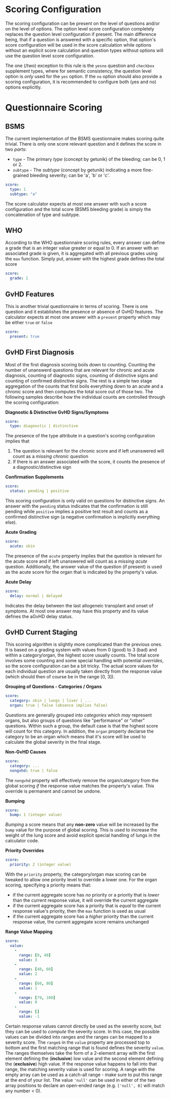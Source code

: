# Scoring Configuration
The scoring configuration can be present on the level of questions and/or on the level of options. The option level score configuration completely replaces the question level configuration if present. The main difference being, that if a question is answered with a specific option, that option's score configuration will be used in the score calculation while options without an explicit score calculation and question types without options will use the question level score configuration.

The one (/two) exception to this rule is the `yesno` question and `checkbox` supplement types, where for semantic consistency, the question level option is _only_ used for the `yes` option. If the `no` option should also provide a scoring configuration, it is recommended to configure both (yes and no) options explicitly.

# Questionnaire Scoring

## BSMS
The current implementation of the BSMS questionnaire makes scoring quite trivial. There is only one score relevant question and it defines the score in two _parts_:
* `type` - The primary _type_ (concept by getunik) of the bleeding; can be 0, 1 or 2.
* `subtype` - The _subtype_ (concept by getunik) indicating a more fine-grained bleeding severity; can be 'a', 'b' or 'c'.

```yaml
score:
  type: 1
  subtype: "a"
```

The score calculator expects at most one answer with such a score configuration and the total score (BSMS bleeding grade) is simply the concatenation of type and subtype.

## WHO
According to the WHO questionnaire scoring rules, every answer can define a grade that is an integer value greater or equal to 0. If an answer with an associated grade is given, it is aggregated with all previous grades using the `max` function. Simply put, answer with the highest grade defines the total score

```yaml
score:
  grade: 1
```

## GvHD Features
This is another trivial questionnaire in terms of scoring. There is one question and it establishes the presence or absence of GvHD features. The calculator expects at most one answer with a `present` property which may be either `true` or `false`

```yaml
score:
  present: true
```

## GvHD First Diagnosis
Most of the first diagnosis scoring boils down to counting. Counting the number of unanswerd questions that are relevant for chronic and acute diagnosis, counting of diagnostic signs, counting of distinctive signs and counting of confirmed distinctive signs. The rest is a simple two stage aggregation of the counts that first boils everything down to an acute and a chronic score and then computes the total score out of those two. The following samples describe how the individual counts are controlled through the scoring configuration:


**Diagnostic & Distinctive GvHD Signs/Symptoms**
```yaml
score:
  type: diagnostic | distinctive
```
The presence of the type attribute in a question's scoring configuration implies that
1. The question is relevant for the chronic score and if left unanswered will count as a _missing chronic_ question
2. If there is an answer associated with the score, it counts the presence of a diagnostic/distinctive sign

**Confirmation Supplements**
```yaml
score:
  status: pending | positive
```
This scoring configuration is only valid on questions for distinctive signs. An answer with the `pending` status indicates that the confirmation is still pending while `positive` implies a positive test result and counts as a confirmed distinctive sign (a negative confirmation is implicitly everything else).

**Acute Grading**
```yaml
score:
  acute: skin
```
The presence of the `acute` property implies that the question is relevant for the acute score and if left unanswered will count as a _missing acute_ question. Additionally, the answer value of the question (if present) is used as the acute score for the organ that is indicated by the property's value.

**Acute Delay**
```yaml
score:
  delay: normal | delayed
```
Indicates the delay between the last allogeneic transplant and onset of symptoms. At most one answer may have this property and its value defines the aGvHD delay status.

## GvHD Current Staging
This scoring algorithm is slightly more complicated than the previous ones. It is based on a grading system with values from 0 (good) to 3 (bad) and within a category/organ, the highest score usually counts. The total score involves some counting and some special handling with potential _overrides_, so the score configuration can be a bit tricky. The actual score values for each individual question are usually taken directly from the response value (which should then of course be in the range [0, 3]).

**Grouping of Questions - Categories / Organs**
```yaml
score:
  category: skin | lungs | liver | ...
  organ: true | false (absence implies false)
```
Questions are generally grouped into _categories_ which _may_ represent organs, but also groups of questions like "performance" or "other" questions. Within such a group, the default case is that the highest score will count for this category. In addition, the `organ` property declarse the category to be an organ which means that it's score will be used to calculate the global severity in the final stage.

**Non-GvHD Causes**
```yaml
score:
  category: ...
  nongvhd: true | false
```
The `nongvhd` property will effectively remove the organ/category from the global scoring _if_ the response value matches the property's value. This override is permanent and cannot be undone.

**Bumping**
```yaml
score:
  bump: 1 (integer value)
```
_Bumping_ a score means that any **non-zero** value will be increased by the `bump` value for the purpose of global scoring. This is used to increase the weight of the lung score and avoid explicit special handling of lungs in the calculator code.

**Priority Overrides**
```yaml
score:
  priority: 2 (integer value)
```
With the `priority` property, the category/organ max scoring can be tweaked to allow one priority level to override a lower one. For the organ scoring, specifying a priority means that:
* if the current aggregate score has _no_ priority or a priority that is _lower_ than the current response value, it will override the current aggregate
* if the current aggregate score has a priority that is _equal_ to the current response value's priority, then the `max` function is used as usual
* if the current aggregate score has a _higher_ priority than the current response value, the current aggregate score remains unchanged

**Range Value Mapping**
```yaml
score:
  value:
    -
      range: [0, 40]
      value: 3
    -
      range: [40, 60]
      value: 2
    -
      range: [60, 80]
      value: 1
    -
      range: [79, 100]
      value: 0
    -
      range: []
      value: -1
```
Certain response values cannot directly be used as the severity score, but they can be used to _compute_ the severity score. In this case, the possible values can be divided into ranges and the ranges can be mapped to a severity score. The `range`s in the `value` property are processed top to bottom and the first matching range that is found defines the severity `value`. The ranges themselves take the form of a 2-element array with the first element defining the (**inclusive**) low value and the second element defining the (**exclusive**) high value. If the response value happens to fall into that range, the matching severity value is used for scoring. A range with the empty array can be used as a catch-all range - make sure to put this range at the end of your list. The value `'null'` can be used in either of the two array positions to declare an open-ended range (e.g. `['null', 0]` will match any number < 0).
